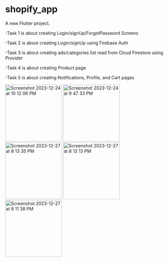 # shopify_app

A new Flutter project.

-Task 1 is about creating Login/signUp/ForgotPassword Screens

-Task 2 is about creating Login/signUp using Firebase Auth

-Task 3 is about creating ads/categories list read from Cloud Firestore using Provider

-Task 4 is about creating Product page 

-Task 5 is about creating Notifications, Profile, and Cart pages

<img width="180" alt="Screenshot 2023-12-24 at 10 12 06 PM" src="https://github.com/AliaaAbdelkarimBastawy/ShopifyApp/assets/149010952/64e80003-2123-436c-baa2-a14cf1130e07">

<img width="180" alt="Screenshot 2023-12-24 at 9 47 33 PM" src="https://github.com/AliaaAbdelkarimBastawy/ShopifyApp/assets/149010952/3bc831cc-28e3-43df-aabe-0949e725d4a3">

<img width="180" alt="Screenshot 2023-12-27 at 8 13 35 PM" src="https://github.com/AliaaAbdelkarimBastawy/ShopifyApp/assets/149010952/6f1638ab-f07a-4a4c-8a4a-2d1f61da35af">

<img width="180" alt="Screenshot 2023-12-27 at 8 13 13 PM" src="https://github.com/AliaaAbdelkarimBastawy/ShopifyApp/assets/149010952/ca5653a1-a66f-48d9-81f0-0c61991c2a46">

<img width="180" alt="Screenshot 2023-12-27 at 8 11 38 PM" src="https://github.com/AliaaAbdelkarimBastawy/ShopifyApp/assets/149010952/f6b76b44-0a14-4598-9173-af40cd8a5ab8">

